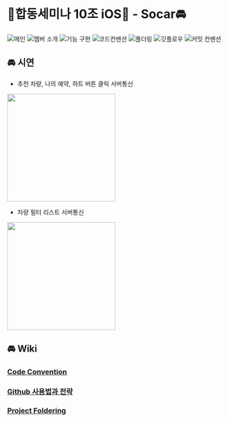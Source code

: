 # 🧃합동세미나 10조 iOS🧃 - Socar🚘 
![메인](https://user-images.githubusercontent.com/69136340/144607293-4b096b55-823f-4474-81fd-a09bcdbdd322.png)
![멤버 소개](https://user-images.githubusercontent.com/69136340/144607843-dd255b1d-d76f-4048-86a3-67186112d89a.png)
![기능 구현](https://user-images.githubusercontent.com/69136340/144607497-a97bff0f-40a4-48df-905b-276d2dcfc481.png)
![코드컨밴션](https://user-images.githubusercontent.com/69136340/144607306-3499f4b0-e0ac-4930-8f18-3831ba139090.png)
![폴더링](https://user-images.githubusercontent.com/69136340/144616747-b074e3eb-7f9d-4a38-a267-0d9a045808ab.png)
![깃플로우](https://user-images.githubusercontent.com/69136340/144607376-e02029bd-27d1-44bc-8e42-b20d82e132b4.png)
![커밋 컨벤션](https://user-images.githubusercontent.com/69136340/144607318-16b7a30d-4106-45eb-bda7-2acdec67ecf2.png)

## 🚘 시연

- 추천 차량, 나의 예약, 하트 버튼 클릭 서버통신

<img src="https://user-images.githubusercontent.com/69136340/144609907-1399bcc8-a2e3-4149-8ea9-7e0812cb99a2.gif" width="250">
  
- 차량 필터 리스트 서버통신

<img src="https://user-images.githubusercontent.com/69136340/144609993-cf786dae-0c1b-4de9-95c7-04af2ee3ac6f.gif" width="250">

## 🚘 Wiki

### [Code Convention](https://github.com/SOPT-29th-Joint-Seminar-10/Client-iOS/wiki/Code-Convention)

### [Github 사용법과 전략](https://github.com/SOPT-29th-Joint-Seminar-10/Client-iOS/wiki/Github-사용법과-전략)

### [Project Foldering](https://github.com/SOPT-29th-Joint-Seminar-10/Client-iOS/wiki/Project-Foldering)
